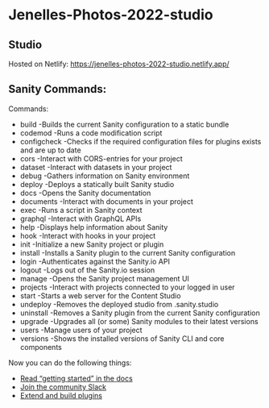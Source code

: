 # Jenelles-Photos-2022-studio

## Studio 
   Hosted on Netlify: https://jenelles-photos-2022-studio.netlify.app/
## Sanity Commands:
Commands:
   - build        -Builds the current Sanity configuration to a static bundle
   - codemod      -Runs a code modification script
   - configcheck  -Checks if the required configuration files for plugins exists and are up to date
   - cors         -Interact with CORS-entries for your project
   - dataset      -Interact with datasets in your project
   - debug        -Gathers information on Sanity environment
   - deploy       -Deploys a statically built Sanity studio
   - docs         -Opens the Sanity documentation
   - documents    -Interact with documents in your project
   - exec         -Runs a script in Sanity context
   - graphql      -Interact with GraphQL APIs
   - help         -Displays help information about Sanity
   - hook         -Interact with hooks in your project
   - init         -Initialize a new Sanity project or plugin
   - install      -Installs a Sanity plugin to the current Sanity configuration
   - login        -Authenticates against the Sanity.io API
   - logout       -Logs out of the Sanity.io session
   - manage       -Opens the Sanity project management UI
   - projects     -Interact with projects connected to your logged in user
   - start        -Starts a web server for the Content Studio
   - undeploy     -Removes the deployed studio from <hostname>.sanity.studio
   - uninstall    -Removes a Sanity plugin from the current Sanity configuration
   - upgrade      -Upgrades all (or some) Sanity modules to their latest versions
   - users        -Manage users of your project
   - versions     -Shows the installed versions of Sanity CLI and core components

Now you can do the following things:

- [Read “getting started” in the docs](https://www.sanity.io/docs/introduction/getting-started?utm_source=readme)
- [Join the community Slack](https://slack.sanity.io/?utm_source=readme)
- [Extend and build plugins](https://www.sanity.io/docs/content-studio/extending?utm_source=readme)
